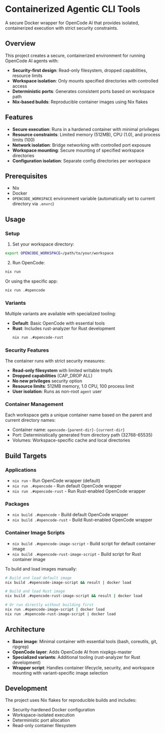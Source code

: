 # Containerized Agentic CLI Tools

A secure Docker wrapper for OpenCode AI that provides isolated, containerized execution with strict security constraints.

## Overview

This project creates a secure, containerized environment for running OpenCode AI agents with:

- **Security-first design**: Read-only filesystem, dropped capabilities, resource limits
- **Workspace isolation**: Only mounts specified directories with controlled access
- **Deterministic ports**: Generates consistent ports based on workspace path
- **Nix-based builds**: Reproducible container images using Nix flakes

## Features

- **Secure execution**: Runs in a hardened container with minimal privileges
- **Resource constraints**: Limited memory (512MB), CPU (1.0), and process limits (100)
- **Network isolation**: Bridge networking with controlled port exposure
- **Workspace mounting**: Secure mounting of specified workspace directories
- **Configuration isolation**: Separate config directories per workspace

## Prerequisites

- Nix
- Docker
- `OPENCODE_WORKSPACE` environment variable (automatically set to current directory via `.envrc`)

## Usage

### Setup

1. Set your workspace directory:
```bash
export OPENCODE_WORKSPACE=/path/to/your/workspace
```

2. Run OpenCode:
```bash
nix run
```

Or using the specific app:
```bash
nix run .#opencode
```

### Variants

Multiple variants are available with specialized tooling:

- **Default**: Basic OpenCode with essential tools
- **Rust**: Includes rust-analyzer for Rust development
  ```bash
  nix run .#opencode-rust
  ```

### Security Features

The container runs with strict security measures:

- **Read-only filesystem** with limited writable tmpfs
- **Dropped capabilities** (CAP_DROP ALL)
- **No new privileges** security option
- **Resource limits**: 512MB memory, 1.0 CPU, 100 process limit
- **User isolation**: Runs as non-root `agent` user

### Container Management

Each workspace gets a unique container name based on the parent and current directory names:
- Container name: `opencode-{parent-dir}-{current-dir}`
- Port: Deterministically generated from directory path (32768-65535)
- Volumes: Workspace-specific cache and local directories

## Build Targets

### Applications
- `nix run` - Run OpenCode wrapper (default)
- `nix run .#opencode` - Run default OpenCode wrapper
- `nix run .#opencode-rust` - Run Rust-enabled OpenCode wrapper

### Packages
- `nix build .#opencode` - Build default OpenCode wrapper
- `nix build .#opencode-rust` - Build Rust-enabled OpenCode wrapper

### Container Image Scripts
- `nix build .#opencode-image-script` - Build script for default container image
- `nix build .#opencode-rust-image-script` - Build script for Rust container image

To build and load images manually:
```bash
# Build and load default image
nix build .#opencode-image-script && result | docker load

# Build and load Rust image  
nix build .#opencode-rust-image-script && result | docker load

# Or run directly without building first
nix run .#opencode-image-script | docker load
nix run .#opencode-rust-image-script | docker load
```

## Architecture

- **Base image**: Minimal container with essential tools (bash, coreutils, git, ripgrep)
- **OpenCode layer**: Adds OpenCode AI from nixpkgs-master
- **Specialized variants**: Additional tooling (rust-analyzer for Rust development)
- **Wrapper script**: Handles container lifecycle, security, and workspace mounting with variant-specific image selection

## Development

The project uses Nix flakes for reproducible builds and includes:
- Security-hardened Docker configuration
- Workspace-isolated execution
- Deterministic port allocation
- Read-only container filesystem
